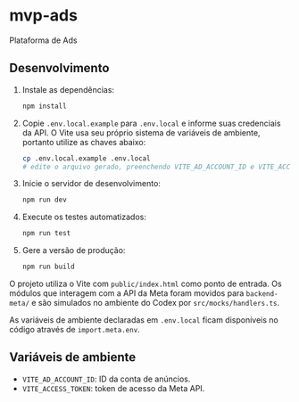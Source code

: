 # mvp-ads
Plataforma de Ads

## Desenvolvimento

1. Instale as dependências:
   ```bash
   npm install
   ```

2. Copie `.env.local.example` para `.env.local` e informe suas credenciais da API. O Vite usa seu próprio sistema de variáveis de ambiente, portanto utilize as chaves abaixo:
   ```bash
   cp .env.local.example .env.local
   # edite o arquivo gerado, preenchendo VITE_AD_ACCOUNT_ID e VITE_ACCESS_TOKEN
   ```

3. Inicie o servidor de desenvolvimento:
   ```bash
   npm run dev
   ```

4. Execute os testes automatizados:
   ```bash
   npm run test
   ```

5. Gere a versão de produção:
   ```bash
   npm run build
   ```

O projeto utiliza o Vite com `public/index.html` como ponto de entrada.
Os módulos que interagem com a API da Meta foram movidos para `backend-meta/` e
são simulados no ambiente do Codex por `src/mocks/handlers.ts`.

As variáveis de ambiente declaradas em `.env.local` ficam disponíveis no código
através de `import.meta.env`.

## Variáveis de ambiente

- `VITE_AD_ACCOUNT_ID`: ID da conta de anúncios.
- `VITE_ACCESS_TOKEN`: token de acesso da Meta API.
